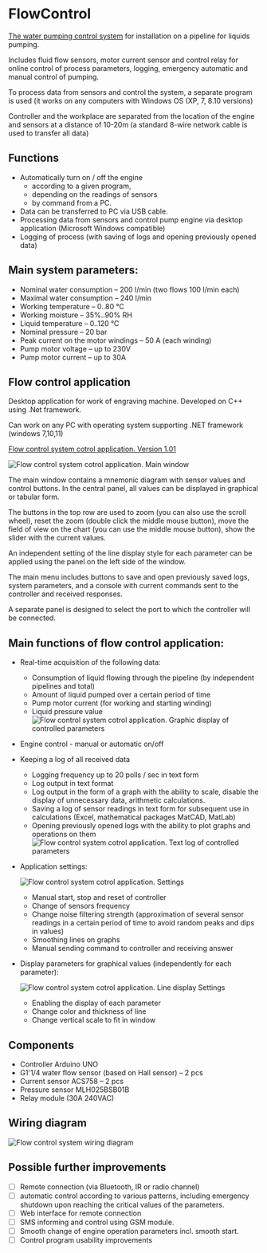 # FlowControl
[The water pumping control system](https://techi-news.com/Projects/Water-pumping-control-system) for installation on a pipeline for liquids pumping.

Includes fluid flow sensors, motor current sensor and control relay for online control of process parameters, logging, emergency automatic and manual control of pumping.

To process data from sensors and control the system, a separate program is used (it works on any computers with Windows OS (XP, 7, 8.10 versions)

Controller and the workplace are separated from the location of the engine and sensors at a distance of 10-20m (a standard 8-wire network cable is used to transfer all data)

## Functions
* Automatically turn on / off the engine
  - according to a given program, 
  - depending on the readings of sensors 
  - by command from a PC. 
* Data can be transferred to PC via USB cable.
* Processing data from sensors and control pump engine via desktop application (Microsoft Windows compatible) 
* Logging of process (with saving of logs and opening previously opened data)

## Main system parameters:
* Nominal water consumption 			      – 200 l/min (two flows 100 l/min each)
* Maximal water consumption 			      – 240 l/min
* Working temperature				            – 0..80 °C
* Working moisture				              – 35%..90% RH
* Liquid temperature			      	      – 0..120 °C
* Nominal pressure 				              – 20 bar
* Peak current on the motor windings		– 50 А (each winding)
* Pump motor voltage			            	– up to 230V
* Pump motor current				            – up to 30A

## Flow control  application
Desktop application for work of engraving machine. Developed on C++ using .Net framework. 

Can work on any PC with operating system supporting .NET framework (windows 7,10,11)

[Flow control system cotrol application. Version 1.01](https://github.com/Brabn/FlowControl/blob/main/Control_application/FlowControl.1.01.exe)

![Flow control system cotrol application. Main window](https://github.com/Brabn/FlowControl/blob/main/Control_application/Flow_control.Main_window.png)

The main window contains a mnemonic diagram with sensor values and control buttons. In the central panel, all values can be displayed in graphical or tabular form.

The buttons in the top row are used to zoom (you can also use the scroll wheel), reset the zoom (double click the middle mouse button), move the field of view on the chart (you can use the middle mouse button), show the slider with the current values.

An independent setting of the line display style for each parameter can be applied using the panel on the left side of the window.

The main menu includes buttons to save and open previously saved logs, system parameters, and a console with current commands sent to the controller and received responses.

A separate panel is designed to select the port to which the controller will be connected.


## Main functions of flow control  application:
* Real-time acquisition of the following data:
  - Consumption of liquid flowing through the pipeline (by independent pipelines and total)
  - Amount of liquid pumped over a certain period of time
  - Pump motor current (for working and starting winding)
  - Liquid pressure value
![Flow control system cotrol application. Graphic display of controlled parameters](https://github.com/Brabn/FlowControl/blob/main/Control_application/Flow_control.Graph_values.png)
 
* Engine control - manual or automatic on/off
* Keeping a log of all received data 
  - Logging frequency up to 20 polls / sec in text form
  - Log output in text format
  - Log output in the form of a graph with the ability to scale, disable the display of unnecessary data, arithmetic calculations.
  - Saving a log of sensor readings in text form for subsequent use in calculations (Excel, mathematical packages MatCAD, MatLab)
  - Opening previously opened logs with the ability to plot graphs and operations on them
![Flow control system cotrol application. Text log of controlled parameters](https://github.com/Brabn/FlowControl/blob/main/Control_application/Flow_control.Table_values.png)
 
* Application settings:
  
  ![Flow control system cotrol application. Settings](https://github.com/Brabn/FlowControl/blob/main/Control_application/Flow_control.Settings.png)
  - Manual start, stop and reset of controller
  - Change of sensors frequency 
  - Change noise filtering strength (approximation of several sensor readings in a certain period of time to avoid random peaks and dips in values)
  - Smoothing lines on graphs
  - Manual sending command to controller and receiving answer
* Display parameters for graphical values (independently for each parameter):
  
  ![Flow control system cotrol application. Line display Settings](https://github.com/Brabn/FlowControl/blob/main/Control_application/Flow_control.Graph_Settings.png)
  - Enabling the display of each parameter
  - Change color and thickness of line
  - Change vertical scale to fit in window  

## Components
* Controller Arduino UNO                 
* G1'1/4 water flow sensor (based on Hall sensor) 	– 2 pcs
* Current sensor ACS758 				– 2 pcs
* Pressure sensor MLH025BSB01B
* Relay module (30А 240VAC)

## Wiring diagram
![Flow control system wiring diagram](https://github.com/Brabn/FlowControl/blob/main/Wiring_diagram/Flow_control.Wiring_diagramEN.png)

## Possible further improvements
- [ ] Remote connection (via Bluetooth, IR or radio channel)
- [ ] automatic control according to various patterns, including emergency shutdown upon reaching the critical values of the parameters.
- [ ] Web interface for remote connection
- [ ] SMS informing and control using GSM module.
- [ ] Smooth change of engine operation parameters incl. smooth start.
- [ ] Control program usability improvements

